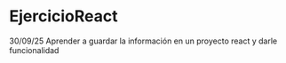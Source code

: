 # EjercicioReact
30/09/25 Aprender a guardar la información en un proyecto react y darle funcionalidad 
